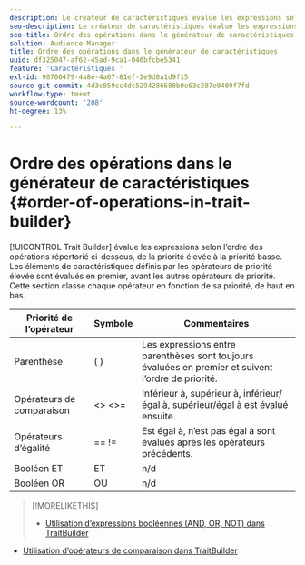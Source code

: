 ```yaml
---
description: Le créateur de caractéristiques évalue les expressions selon l’ordre des opérations répertorié ci-dessous, de la priorité élevée à la priorité basse. Les éléments de caractéristiques définis par les opérateurs de priorité élevée sont évalués en premier, avant les autres opérateurs de priorité. Cette section classe chaque opérateur en fonction de sa priorité, de haut en bas.
seo-description: Le créateur de caractéristiques évalue les expressions selon l’ordre des opérations répertorié ci-dessous, de la priorité élevée à la priorité basse. Les éléments de caractéristiques définis par les opérateurs de priorité élevée sont évalués en premier, avant les autres opérateurs de priorité. Cette section classe chaque opérateur en fonction de sa priorité, de haut en bas.
seo-title: Ordre des opérations dans le générateur de caractéristiques
solution: Audience Manager
title: Ordre des opérations dans le générateur de caractéristiques
uuid: df325047-af62-45ad-9ca1-046bfcbe5341
feature: 'Caractéristiques '
exl-id: 90700479-4a8e-4a07-81ef-2e9d8a1d9f15
source-git-commit: 4d3c859cc4dc5294286680b0e63c287e0409f7fd
workflow-type: tm+mt
source-wordcount: '208'
ht-degree: 13%

---
```


# Ordre des opérations dans le générateur de caractéristiques {#order-of-operations-in-trait-builder}

[!UICONTROL Trait Builder] évalue les expressions selon l’ordre des opérations répertorié ci-dessous, de la priorité élevée à la priorité basse. Les éléments de caractéristiques définis par les opérateurs de priorité élevée sont évalués en premier, avant les autres opérateurs de priorité. Cette section classe chaque opérateur en fonction de sa priorité, de haut en bas.

<!-- c_tb_operator_precedence.xml -->

<table id="table_F0FA45B652C7464B90D35526817110FF"> 
 <thead> 
  <tr> 
   <th colname="col1" class="entry"> Priorité de l’opérateur </th> 
   <th colname="col2" class="entry"> Symbole </th> 
   <th colname="col3" class="entry"> Commentaires </th> 
  </tr> 
 </thead>
 <tbody> 
  <tr> 
   <td colname="col1"> Parenthèse </td> 
   <td colname="col2"> ( ) </td> 
   <td colname="col3"> Les expressions entre parenthèses sont toujours évaluées en premier et suivent l’ordre de priorité. </td> 
  </tr> 
  <tr> 
   <td colname="col1"> Opérateurs de comparaison </td> 
   <td colname="col2"> &lt;&gt; &lt;&gt;= </td> 
   <td colname="col3"> Inférieur à, supérieur à, inférieur/égal à, supérieur/égal à est évalué ensuite. </td> 
  </tr> 
  <tr> 
   <td colname="col1"> Opérateurs d’égalité </td> 
   <td colname="col2"> == != </td> 
   <td colname="col3"> Est égal à, n’est pas égal à sont évalués après les opérateurs précédents. </td> 
  </tr> 
  <tr> 
   <td colname="col1">Booléen <span class="wintitle"> ET</span> </td> 
   <td colname="col2"><span class="wintitle"> ET</span> </td> 
   <td colname="col3" morerows="1"> n/d </td> 
  </tr> 
  <tr> 
   <td colname="col1">Booléen <span class="wintitle"> OR</span> </td> 
   <td colname="col2"><span class="wintitle"> OU</span> </td> 
   <td colname="col3" morerows="1"> n/d </td> 
  </tr> 
 </tbody>
</table>

>[!MORELIKETHIS]
>
>* [Utilisation d’expressions booléennes (AND, OR, NOT) dans TraitBuilder](../../reference/boolean-expressions-tsb.md)
* [Utilisation d’opérateurs de comparaison dans TraitBuilder](../../features/traits/trait-comparison-operators.md)

